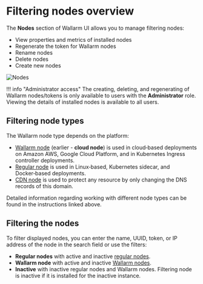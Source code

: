 # Filtering nodes overview

The **Nodes** section of Wallarm UI allows you to manage filtering nodes:

* View properties and metrics of installed nodes
* Regenerate the token for Wallarm nodes
* Rename nodes
* Delete nodes
* Create new nodes

![Nodes](../../images/user-guides/nodes/table-nodes.png)

!!! info "Administrator access"
    The creating, deleting, and regenerating of Wallarm nodes/tokens is only available to users with the **Administrator** role. Viewing the details of installed nodes is available to all users.

## Filtering node types

The Wallarm node type depends on the platform:

* [Wallarm node](cloud-node.md) (earlier - **cloud node**) is used in cloud‑based deployments on Amazon AWS, Google Cloud Platform, and in Kubernetes Ingress controller deployments.
* [Regular node](regular-node.md) is used in Linux‑based, Kubernetes sidecar, and Docker‑based deployments.
* [CDN node](cdn-node.md) is used to protect any resource by only changing the DNS records of this domain.

Detailed information regarding working with different node types can be found in the instructions linked above. 

## Filtering the nodes

To filter displayed nodes, you can enter the name, UUID, token, or IP address of the node in the search field or use the filters:

* **Regular nodes** with active and inactive [regular nodes](regular-node.md).
* **Wallarm node** with active and inactive [Wallarm nodes](cloud-node.md).
* **Inactive** with inactive regular nodes and Wallarm nodes. Filtering node is inactive if it is installed for the inactive instance.
